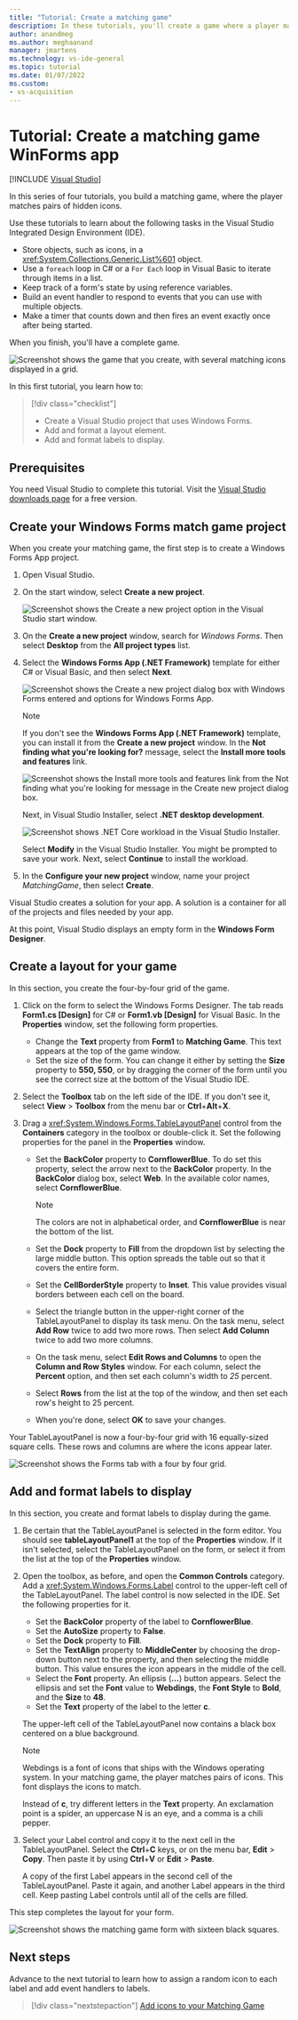 ```yaml
---
title: "Tutorial: Create a matching game"
description: In these tutorials, you'll create a game where a player matches icons. To start, create a project in Visual Studio using C# or VB Windows Forms and add layout.
author: anandmeg
ms.author: meghaanand
manager: jmartens
ms.technology: vs-ide-general
ms.topic: tutorial
ms.date: 01/07/2022
ms.custom: 
- vs-acquisition
---
```

# Tutorial: Create a matching game WinForms app

 [!INCLUDE [Visual Studio](~/includes/applies-to-version/vs-windows-only.md)]

In this series of four tutorials, you build a matching game, where the player matches pairs of hidden icons.

Use these tutorials to learn about the following tasks in the Visual Studio Integrated Design Environment (IDE).

- Store objects, such as icons, in a <xref:System.Collections.Generic.List%601> object.
- Use a `foreach` loop in C# or a `For Each` loop in Visual Basic to iterate through items in a list.
- Keep track of a form's state by using reference variables.
- Build an event handler to respond to events that you can use with multiple objects.
- Make a timer that counts down and then fires an event exactly once after being started.

When you finish, you'll have a complete game.

![Screenshot shows the game that you create, with several matching icons displayed in a grid.](../media/tutorial-windows-forms-create-match-game/match-game-final.png)

In this first tutorial, you learn how to:

> [!div class="checklist"]
> - Create a Visual Studio project that uses Windows Forms.
> - Add and format a layout element.
> - Add and format labels to display.

## Prerequisites

You need Visual Studio to complete this tutorial.
Visit the [Visual Studio downloads page](https://visualstudio.microsoft.com/vs/) for a free version.

## Create your Windows Forms match game project

When you create your matching game, the first step is to create a Windows Forms App project.

1. Open Visual Studio.

1. On the start window, select **Create a new project**.

   ![Screenshot shows the Create a new project option in the Visual Studio start window.](../media/tutorial-windows-forms-create-match-game/create-new-project-dark-theme.png)

1. On the **Create a new project** window, search for *Windows Forms*. Then select **Desktop** from the **All project types** list.

1. Select the **Windows Forms App (.NET Framework)** template for either C# or Visual Basic, and then select **Next**.

   ![Screenshot shows the Create a new project dialog box with Windows Forms entered and options for Windows Forms App.](../media/tutorial-windows-forms-create-match-game/create-project-windows-forms.png)

   > [!NOTE]
   > If you don't see the **Windows Forms App (.NET Framework)** template, you can install it from the **Create a new project** window. In the **Not finding what you're looking for?** message, select the **Install more tools and features** link.
   >
   > ![Screenshot shows the Install more tools and features link from the Not finding what you're looking for message in the Create new project dialog box.](../media/tutorial-windows-forms-create-match-game/install-more-tools.png)
   >
   > Next, in Visual Studio Installer, select **.NET desktop development**.
   >
   > ![Screenshot shows .NET Core workload in the Visual Studio Installer.](../media/tutorial-windows-forms-create-match-game/install-dot-net-desktop-env.png)
   >
   > Select **Modify** in the Visual Studio Installer. You might be prompted to save your work. Next, select **Continue** to install the workload.

1. In the **Configure your new project** window, name your project *MatchingGame*, then select **Create**.

Visual Studio creates a solution for your app.
A solution is a container for all of the projects and files needed by your app.

At this point, Visual Studio displays an empty form in the **Windows Form Designer**.

## Create a layout for your game

In this section, you create the four-by-four grid of the game.

1. Click on the form to select the Windows Forms Designer. The tab reads **Form1.cs [Design]** for C# or **Form1.vb [Design]** for Visual Basic. In the **Properties** window, set the following form properties.

   - Change the **Text** property from **Form1** to **Matching Game**. This text appears at the top of the game window.
   - Set the size of the form. You can change it either by setting the **Size** property to **550, 550**, or by dragging the corner of the form until you see the correct size at the bottom of the Visual Studio IDE.

1. Select the **Toolbox** tab on the left side of the IDE.
   If you don't see it, select **View** > **Toolbox** from the menu bar or **Ctrl**+**Alt**+**X**.

1. Drag a <xref:System.Windows.Forms.TableLayoutPanel> control from the **Containers** category in the toolbox or double-click it.
   Set the following properties for the panel in the **Properties** window.

   - Set the **BackColor** property to **CornflowerBlue**.
     To do set this property, select the arrow next to the **BackColor** property.
     In the **BackColor** dialog box, select **Web**.
     In the available color names, select **CornflowerBlue**.

     > [!NOTE]
     > The colors are not in alphabetical order, and **CornflowerBlue** is near the bottom of the list.

   - Set the **Dock** property to **Fill** from the dropdown list by selecting the large middle button.
     This option spreads the table out so that it covers the entire form.
   - Set the **CellBorderStyle** property to **Inset**.
     This value provides visual borders between each cell on the board.
   - Select the triangle button in the upper-right corner of the TableLayoutPanel to display its task menu.
     On the task menu, select **Add Row** twice to add two more rows.
     Then select **Add Column** twice to add two more columns.
   - On the task menu, select **Edit Rows and Columns** to open the **Column and Row Styles** window.
     For each column, select the **Percent** option, and then set each column's width to *25* percent.
   - Select **Rows** from the list at the top of the window, and then set each row's height to 25 percent.
   - When you're done, select **OK** to save your changes.

Your TableLayoutPanel is now a four-by-four grid with 16 equally-sized square cells.
These rows and columns are where the icons appear later.

![Screenshot shows the Forms tab with a four by four grid.](../media/tutorial-windows-forms-create-match-game/match-game-grid.png)

## Add and format labels to display

In this section, you create and format labels to display during the game.

1. Be certain that the TableLayoutPanel is selected in the form editor.
   You should see **tableLayoutPanel1** at the top of the **Properties** window.
   If it isn't selected, select the TableLayoutPanel on the form, or select it from the list at the top of the **Properties** window.

1. Open the toolbox, as before, and open the **Common Controls** category.
   Add a <xref:System.Windows.Forms.Label> control to the upper-left cell of the TableLayoutPanel.
   The label control is now selected in the IDE.
   Set the following properties for it.

   - Set the **BackColor** property of the label to **CornflowerBlue**.
   - Set the **AutoSize** property to **False**.
   - Set the **Dock** property to **Fill**.
   - Set the **TextAlign** property to **MiddleCenter** by choosing the drop-down button next to the property, and then selecting the middle button.
     This value ensures the icon appears in the middle of the cell.
   - Select the **Font** property. An ellipsis (**...**) button appears.
     Select the ellipsis and set the **Font** value to **Webdings**, the **Font Style** to **Bold**, and the **Size** to **48**.
   - Set the **Text** property of the label to the letter **c**.

   The upper-left cell of the TableLayoutPanel now contains a black box centered on a blue background.

   > [!NOTE]
   > Webdings is a font of icons that ships with the Windows operating system.
   > In your matching game, the player matches pairs of icons.
   > This font displays the icons to match.
   >
   > Instead of **c**, try different letters in the **Text** property.
   > An exclamation point is a spider, an uppercase N is an eye, and a comma is a chili pepper.

1. Select your Label control and copy it to the next cell in the TableLayoutPanel.
   Select the **Ctrl**+**C** keys, or on the menu bar, **Edit** > **Copy**.
   Then paste it by using **Ctrl**+**V**  or **Edit** > **Paste**.

   A copy of the first Label appears in the second cell of the TableLayoutPanel.
   Paste it again, and another Label appears in the third cell. Keep pasting Label controls until all of the cells are filled.

This step completes the layout for your form.

![Screenshot shows the matching game form with sixteen black squares.](../media/tutorial-windows-forms-create-match-game/match-game-grid-fill.png)

## Next steps

Advance to the next tutorial to learn how to assign a random icon to each label and add event handlers to labels.
> [!div class="nextstepaction"]
> [Add icons to your Matching Game](tutorial-windows-forms-match-game-icons.md)

